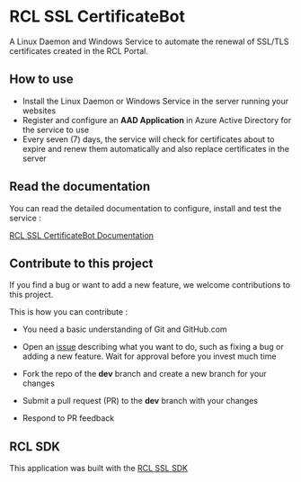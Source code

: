 # RCL SSL CertificateBot

A Linux Daemon and Windows Service to automate the renewal of SSL/TLS certificates created in the RCL Portal. 

## How to use

- Install the Linux Daemon or Windows Service in the server running your websites
- Register and configure an **AAD Application** in Azure Active Directory for the service to use
- Every seven (7) days, the service will check for certificates about to expire and renew them automatically and also replace certificates in the server

## Read the documentation

You can read the detailed documentation to configure, install and test the service : 

[RCL SSL CertificateBot Documentation](https://docs.rclapp.com/certbot/certbot.html)

## Contribute to this project

If you find a bug or want to add a new feature, we welcome contributions to this project.

This is how you can contribute :

- You need a basic understanding of Git and GitHub.com

- Open an [issue](https://github.com/rcl-ssl/RCL.SSL.CertificateBot/issues) describing what you want to do, such as fixing a bug or adding a new feature. Wait for approval before you invest much time

- Fork the repo of the **dev** branch and create a new branch for your changes

- Submit a pull request (PR) to the **dev** branch with your changes

- Respond to PR feedback

## RCL SDK

This application was built with the [RCL SSL SDK](https://docs.rclapp.com/sdk/sdk.html)
